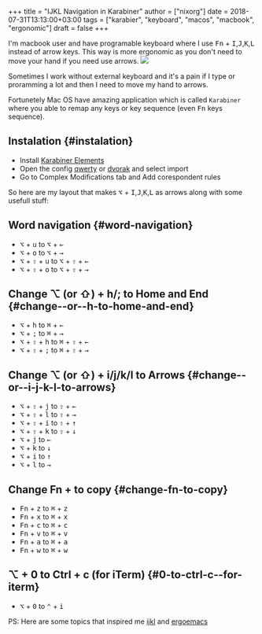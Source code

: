 +++
title = "IJKL Navigation in Karabiner"
author = ["nixorg"]
date = 2018-07-31T13:13:00+03:00
tags = ["karabier", "keyboard", "macos", "macbook", "ergonomic"]
draft = false
+++

I'm macbook user and have programable keyboard where I use <kbd>Fn</kbd> + <kbd>I</kbd>,<kbd>J</kbd>,<kbd>K</kbd>,<kbd>L</kbd>
instead of arrow keys. This way is more ergonomic as you don't need to move
your hand if you need use arrows.
![](/images/karabiner_workflow_arrows.png)

<!--more-->

Sometimes I work without external keyboard and it's a pain if I type or proramming a lot and then I
need to move my hand to arrows.

Fortunetely Mac OS have amazing application which is called `Karabiner` where you able to remap any keys or key sequence (even <kbd>Fn</kbd> keys sequence).


## Instalation {#instalation}

-   Install [Karabiner Elements](https://pqrs.org/osx/karabiner)
-   Open the config [qwerty](karabiner://karabiner/assets/complex_modifications/import?url=https://raw.githubusercontent.com/KreiDer/dotfiles/master/.config/karabiner/assets/complex_modifications/karabiner_qwerty.json) or [dvorak](karabiner://karabiner/assets/complex_modifications/import?url=https://raw.githubusercontent.com/KreiDer/dotfiles/master/.config/karabiner/assets/complex_modifications/karabiner_dvorak.json) and select import
-   Go to Complex Modifications tab and Add corespondent rules

So here are my layout that makes <kbd>⌥</kbd> + <kbd>I</kbd>,<kbd>J</kbd>,<kbd>K</kbd>,<kbd>L</kbd> as arrows along with some usefull stuff:


## Word navigation {#word-navigation}

-   <kbd>⌥</kbd> + <kbd>u</kbd> to <kbd>⌥</kbd> + <kbd>←</kbd>
-   <kbd>⌥</kbd> + <kbd>o</kbd> to <kbd>⌥</kbd> + <kbd>→</kbd>
-   <kbd>⌥</kbd> + <kbd>⇧</kbd> + <kbd>u</kbd> to <kbd>⌥</kbd> + <kbd>⇧</kbd> + <kbd>←</kbd>
-   <kbd>⌥</kbd> + <kbd>⇧</kbd> + <kbd>o</kbd> to <kbd>⌥</kbd> + <kbd>⇧</kbd> + <kbd>→</kbd>


## Change ⌥ (or ⇧) + h/; to Home and End {#change--or--h-to-home-and-end}

-   <kbd>⌥</kbd> + <kbd>h</kbd> to <kbd>⌘</kbd> + <kbd>←</kbd>
-   <kbd>⌥</kbd> + <kbd>;</kbd> to <kbd>⌘</kbd> + <kbd>→</kbd>
-   <kbd>⌥</kbd> + <kbd>⇧</kbd> + <kbd>h</kbd> to <kbd>⌘</kbd> + <kbd>⇧</kbd> + <kbd>←</kbd>
-   <kbd>⌥</kbd> + <kbd>⇧</kbd> + <kbd>;</kbd> to <kbd>⌘</kbd> + <kbd>⇧</kbd> + <kbd>→</kbd>


## Change ⌥ (or ⇧) + i/j/k/l to Arrows {#change--or--i-j-k-l-to-arrows}

-   <kbd>⌥</kbd> + <kbd>⇧</kbd> + <kbd>j</kbd> to <kbd>⇧</kbd> + <kbd>←</kbd>
-   <kbd>⌥</kbd> + <kbd>⇧</kbd> + <kbd>l</kbd> to <kbd>⇧</kbd> + <kbd>→</kbd>
-   <kbd>⌥</kbd> + <kbd>⇧</kbd> + <kbd>i</kbd> to <kbd>⇧</kbd> + <kbd>↑</kbd>
-   <kbd>⌥</kbd> + <kbd>⇧</kbd> + <kbd>k</kbd> to <kbd>⇧</kbd> + <kbd>↓</kbd>
-   <kbd>⌥</kbd> + <kbd>j</kbd> to <kbd>←</kbd>
-   <kbd>⌥</kbd> + <kbd>k</kbd> to <kbd>↓</kbd>
-   <kbd>⌥</kbd> + <kbd>i</kbd> to <kbd>↑</kbd>
-   <kbd>⌥</kbd> + <kbd>l</kbd> to <kbd>→</kbd>


## Change Fn + to copy {#change-fn-to-copy}

-   <kbd>Fn</kbd> + <kbd>z</kbd> to <kbd>⌘</kbd> + <kbd>z</kbd>
-   <kbd>Fn</kbd> + <kbd>x</kbd> to <kbd>⌘</kbd> + <kbd>x</kbd>
-   <kbd>Fn</kbd> + <kbd>c</kbd> to <kbd>⌘</kbd> + <kbd>c</kbd>
-   <kbd>Fn</kbd> + <kbd>v</kbd> to <kbd>⌘</kbd> + <kbd>v</kbd>
-   <kbd>Fn</kbd> + <kbd>a</kbd> to <kbd>⌘</kbd> + <kbd>a</kbd>
-   <kbd>Fn</kbd> + <kbd>w</kbd> to <kbd>⌘</kbd> + <kbd>w</kbd>


## ⌥ + 0 to Ctrl + c (for iTerm) {#0-to-ctrl-c--for-iterm}

-   <kbd>⌥</kbd> + <kbd>0</kbd> to <kbd>⌃</kbd> + <kbd>i</kbd>

PS: Here are some topics that inspired me [ijkl](http://xahlee.info/kbd/vi%5Fhjkl%5Fvs%5Finverted%5Ft%5Fijkl%5Farrow%5Fkeys.html) and [ergoemacs](https://ergoemacs.github.io/)
